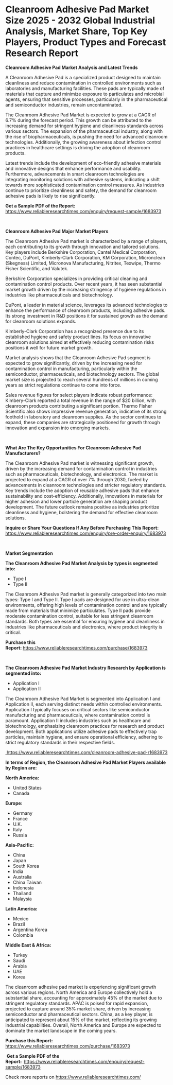 <p><h1>Cleanroom Adhesive Pad Market Size 2025 - 2032 Global Industrial Analysis, Market Share, Top Key Players, Product Types and Forecast Research Report</h1></p><p><strong>Cleanroom Adhesive Pad Market Analysis and Latest Trends</strong></p>
<p><p>A Cleanroom Adhesive Pad is a specialized product designed to maintain cleanliness and reduce contamination in controlled environments such as laboratories and manufacturing facilities. These pads are typically made of materials that capture and minimize exposure to particulates and microbial agents, ensuring that sensitive processes, particularly in the pharmaceutical and semiconductor industries, remain uncontaminated.</p><p>The Cleanroom Adhesive Pad Market is expected to grow at a CAGR of 6.7% during the forecast period. This growth can be attributed to the increasing demand for stringent hygiene and cleanliness standards across various sectors. The expansion of the pharmaceutical industry, along with the rise of biopharmaceuticals, is pushing the need for advanced cleanroom technologies. Additionally, the growing awareness about infection control practices in healthcare settings is driving the adoption of cleanroom products. </p><p>Latest trends include the development of eco-friendly adhesive materials and innovative designs that enhance performance and usability. Furthermore, advancements in smart cleanroom technologies are integrating monitoring solutions with adhesive systems, indicating a shift towards more sophisticated contamination control measures. As industries continue to prioritize cleanliness and safety, the demand for cleanroom adhesive pads is likely to rise significantly.</p></p>
<p><strong>Get a Sample PDF of the Report:&nbsp;</strong> <a href="https://www.reliableresearchtimes.com/enquiry/request-sample/1683973?utm_campaign=3313&utm_medium=2&utm_source=Github&utm_content=ia&utm_term=26032025&utm_id=cleanroom-adhesive-pad">https://www.reliableresearchtimes.com/enquiry/request-sample/1683973</a></p>
<p>&nbsp;</p>
<p><strong>Cleanroom Adhesive Pad Major Market Players</strong></p>
<p><p>The Cleanroom Adhesive Pad market is characterized by a range of players, each contributing to its growth through innovation and tailored solutions. Key players include Berkshire Corporation, Cantel Medical Corporation, Contec, DuPont, Kimberly-Clark Corporation, KM Corporation, Micronclean (Skegness) Limited, Micronova Manufacturing, Nitritex, Texwipe, Thermo Fisher Scientific, and Valutek.</p><p>Berkshire Corporation specializes in providing critical cleaning and contamination control products. Over recent years, it has seen substantial market growth driven by the increasing stringency of hygiene regulations in industries like pharmaceuticals and biotechnology.</p><p>DuPont, a leader in material science, leverages its advanced technologies to enhance the performance of cleanroom products, including adhesive pads. Its strong investment in R&D positions it for sustained growth as the demand for cleanroom solutions expands.</p><p>Kimberly-Clark Corporation has a recognized presence due to its established hygiene and safety product lines. Its focus on innovative cleanroom solutions aimed at effectively reducing contamination risks positions it well for future market growth.</p><p>Market analysis shows that the Cleanroom Adhesive Pad segment is expected to grow significantly, driven by the increasing need for contamination control in manufacturing, particularly within the semiconductor, pharmaceuticals, and biotechnology sectors. The global market size is projected to reach several hundreds of millions in coming years as strict regulations continue to come into force.</p><p>Sales revenue figures for select players indicate robust performance: Kimbery-Clark reported a total revenue in the range of $20 billion, with cleanroom products contributing a significant portion. Thermo Fisher Scientific also shows impressive revenue generation, indicative of its strong foothold in laboratory and cleanroom supplies. As the sector continues to expand, these companies are strategically positioned for growth through innovation and expansion into emerging markets.</p></p>
<p>&nbsp;</p>
<p><strong>What Are The Key Opportunities For Cleanroom Adhesive Pad Manufacturers?</strong></p>
<p><p>The Cleanroom Adhesive Pad market is witnessing significant growth, driven by the increasing demand for contamination control in industries such as pharmaceuticals, biotechnology, and electronics. The market is projected to expand at a CAGR of over 7% through 2030, fueled by advancements in cleanroom technologies and stricter regulatory standards. Key trends include the adoption of reusable adhesive pads that enhance sustainability and cost-efficiency. Additionally, innovations in materials for higher adhesion and lower particle generation are shaping product development. The future outlook remains positive as industries prioritize cleanliness and hygiene, bolstering the demand for effective cleanroom solutions.</p></p>
<p><strong>Inquire or Share Your Questions If Any Before Purchasing This Report:</strong> <a href="https://www.reliableresearchtimes.com/enquiry/pre-order-enquiry/1683973?utm_campaign=3313&utm_medium=2&utm_source=Github&utm_content=ia&utm_term=26032025&utm_id=cleanroom-adhesive-pad">https://www.reliableresearchtimes.com/enquiry/pre-order-enquiry/1683973</a></p>
<p>&nbsp;</p>
<p><strong>Market Segmentation</strong></p>
<p><strong>The Cleanroom Adhesive Pad Market Analysis by types is segmented into:</strong></p>
<p><ul><li>Type I</li><li>Type II</li></ul></p>
<p><p>The Cleanroom Adhesive Pad market is generally categorized into two main types: Type I and Type II. Type I pads are designed for use in ultra-clean environments, offering high levels of contamination control and are typically made from materials that minimize particulates. Type II pads provide moderate contamination control, suitable for less stringent cleanroom standards. Both types are essential for ensuring hygiene and cleanliness in industries like pharmaceuticals and electronics, where product integrity is critical.</p></p>
<p><strong>Purchase this Report:&nbsp;</strong><a href="https://www.reliableresearchtimes.com/purchase/1683973?utm_campaign=3313&utm_medium=2&utm_source=Github&utm_content=ia&utm_term=26032025&utm_id=cleanroom-adhesive-pad">https://www.reliableresearchtimes.com/purchase/1683973</a></p>
<p>&nbsp;</p>
<p><strong>The Cleanroom Adhesive Pad Market Industry Research by Application is segmented into:</strong></p>
<p><ul><li>Application I</li><li>Application II</li></ul></p>
<p><p>The Cleanroom Adhesive Pad Market is segmented into Application I and Application II, each serving distinct needs within controlled environments. Application I typically focuses on critical sectors like semiconductor manufacturing and pharmaceuticals, where contamination control is paramount. Application II includes industries such as healthcare and biotechnology, emphasizing cleanroom practices for research and product development. Both applications utilize adhesive pads to effectively trap particles, maintain hygiene, and ensure operational efficiency, adhering to strict regulatory standards in their respective fields.</p></p>
<p><a href="https://www.reliableresearchtimes.com/cleanroom-adhesive-pad-r1683973?utm_campaign=3313&utm_medium=2&utm_source=Github&utm_content=ia&utm_term=26032025&utm_id=cleanroom-adhesive-pad">&nbsp;https://www.reliableresearchtimes.com/cleanroom-adhesive-pad-r1683973</a></p>
<p><strong>In terms of Region, the Cleanroom Adhesive Pad Market Players available by Region are:</strong></p>
<p>
    <p> <strong> North America: </strong>
        <ul>
            <li>United States</li>
            <li>Canada</li>
        </ul>
        </p> 
    <p> <strong> Europe: </strong>
        <ul>
            <li>Germany</li>
            <li>France</li>
            <li>U.K.</li>
            <li>Italy</li>
            <li>Russia</li>
        </ul>
        </p> 
    <p> <strong> Asia-Pacific: </strong>
        <ul>
            <li>China</li>
            <li>Japan</li>
            <li>South Korea</li>
            <li>India</li>
            <li>Australia</li>
            <li>China Taiwan</li>
            <li>Indonesia</li>
            <li>Thailand</li>
            <li>Malaysia</li>
        </ul>
        </p> 
    <p> <strong> Latin America: </strong>
        <ul>
            <li>Mexico</li>
            <li>Brazil</li>
            <li>Argentina Korea</li>
            <li>Colombia</li>
        </ul>
        </p> 
    <p> <strong> Middle East & Africa: </strong>
        <ul>
            <li>Turkey</li>
            <li>Saudi</li>
            <li>Arabia</li>
            <li>UAE</li>
            <li>Korea</li>
        </ul>
    </p>
    </p>
<p><p>The cleanroom adhesive pad market is experiencing significant growth across various regions. North America and Europe collectively hold a substantial share, accounting for approximately 45% of the market due to stringent regulatory standards. APAC is poised for rapid expansion, projected to capture around 35% market share, driven by increasing semiconductor and pharmaceutical sectors. China, as a key player, is anticipated to represent about 15% of the market, reflecting its growing industrial capabilities. Overall, North America and Europe are expected to dominate the market landscape in the coming years.</p></p>
<p><strong>Purchase this Report: </strong><a href="https://www.reliableresearchtimes.com/purchase/1683973?utm_campaign=3313&utm_medium=2&utm_source=Github&utm_content=ia&utm_term=26032025&utm_id=cleanroom-adhesive-pad">https://www.reliableresearchtimes.com/purchase/1683973</a></p>
<p>&nbsp;<strong>Get a Sample PDF of the Report:&nbsp;&nbsp;</strong><a href="https://www.reliableresearchtimes.com/enquiry/request-sample/1683973?utm_campaign=3313&utm_medium=2&utm_source=Github&utm_content=ia&utm_term=26032025&utm_id=cleanroom-adhesive-pad">https://www.reliableresearchtimes.com/enquiry/request-sample/1683973</a></p>
<p><strong></strong></p>
<p>Check more reports on <a href="https://www.reliableresearchtimes.com/?utm_campaign=3313&utm_medium=2&utm_source=Github&utm_content=ia&utm_term=26032025&utm_id=cleanroom-adhesive-pad">https://www.reliableresearchtimes.com/</a></p>